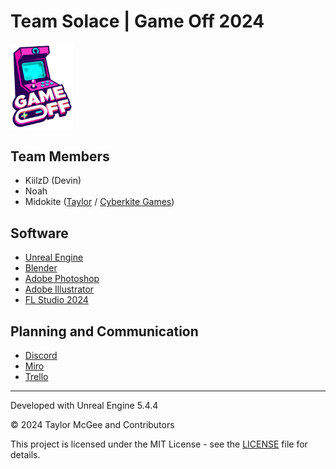 # Team Solace | Game Off 2024

<a href="https://itch.io/jam/game-off-2024" target="_blank">
    <img src="Images/GameOff2024_Image.png" alt="Game Off 2024" width="20%">
</a>


## Team Members
- KiilzD (Devin)
- Noah
- Midokite ([Taylor](https://www.taylor-mcgee.com/) / [Cyberkite Games](https://www.cyberkitegames.com/))

## Software
- [Unreal Engine](https://www.unrealengine.com/en-US)
- [Blender](https://www.blender.org/)
- [Adobe Photoshop](https://www.adobe.com/products/photoshop.html)
- [Adobe Illustrator](https://www.adobe.com/products/illustrator.html)
- [FL Studio 2024](https://www.image-line.com/)

## Planning and Communication
- [Discord](https://discord.com/)
- [Miro](https://miro.com/)
- [Trello](https://trello.com/)

---

Developed with Unreal Engine 5.4.4

© 2024 Taylor McGee and Contributors

This project is licensed under the MIT License - see the [LICENSE](https://github.com/TheMidokite/Solace_GameOff2024/blob/master/LICENSE) file for details.
